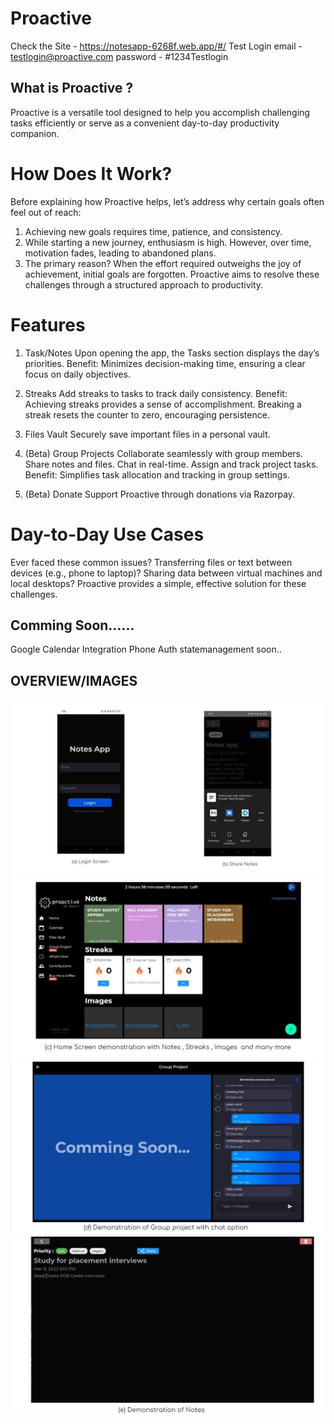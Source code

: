 # Proactive
Check the Site -
https://notesapp-6268f.web.app/#/
Test Login 
email - testlogin@proactive.com
password - #1234Testlogin



## What is Proactive ?

Proactive is a versatile tool designed to help you accomplish challenging tasks efficiently or serve as a convenient day-to-day productivity companion.

# How Does It Work?
Before explaining how Proactive helps, let’s address why certain goals often feel out of reach:
1) Achieving new goals requires time, patience, and consistency.
2) While starting a new journey, enthusiasm is high. However, over time, motivation fades, leading to abandoned plans.
3) The primary reason? When the effort required outweighs the joy of achievement, initial goals are forgotten.
Proactive aims to resolve these challenges through a structured approach to productivity.



# Features

1. Task/Notes
Upon opening the app, the Tasks section displays the day’s priorities.
Benefit: Minimizes decision-making time, ensuring a clear focus on daily objectives.

2. Streaks
Add streaks to tasks to track daily consistency.
Benefit: Achieving streaks provides a sense of accomplishment. Breaking a streak resets the counter to zero, encouraging persistence.

3. Files Vault
Securely save important files in a personal vault.

4. (Beta) Group Projects
Collaborate seamlessly with group members.
Share notes and files.
Chat in real-time.
Assign and track project tasks.
Benefit: Simplifies task allocation and tracking in group settings.

5. (Beta) Donate
Support Proactive through donations via Razorpay.

# Day-to-Day Use Cases
Ever faced these common issues?
Transferring files or text between devices (e.g., phone to laptop)?
Sharing data between virtual machines and local desktops?
Proactive provides a simple, effective solution for these challenges.

## Comming Soon......
Google Calendar Integration
Phone Auth
statemanagement soon..

## OVERVIEW/IMAGES
![](overviewimages/1.JPG)
![](overviewimages/2.JPG)
![](overviewimages/3.JPG)
![](overviewimages/4.JPG)





